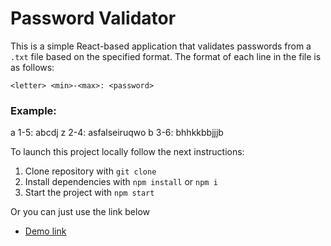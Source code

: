 # Password Validator

This is a simple React-based application that validates passwords from a `.txt` file based on the specified format. The format of each line in the file is as follows:

`<letter> <min>-<max>: <password>`

### Example:

a 1-5: abcdj
z 2-4: asfalseiruqwo
b 3-6: bhhkkbbjjjb

To launch this project locally follow the next instructions:

1. Clone repository with `git clone`
2. Install dependencies with `npm install` or `npm i`
3. Start the project with `npm start`

Or you can just use the link below

- [Demo link](https://nazarin565.github.io/check-password-file/)
